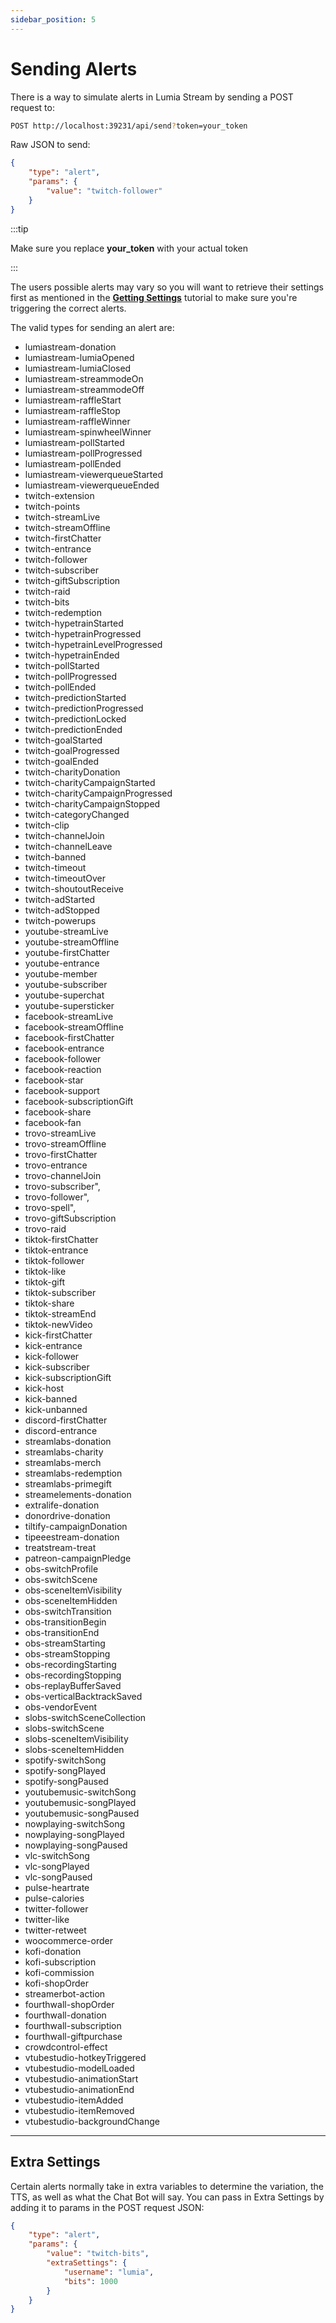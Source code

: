 ```yaml
---
sidebar_position: 5
---
```


# Sending Alerts

There is a way to simulate alerts in Lumia Stream by sending a POST request to:

```bash
POST http://localhost:39231/api/send?token=your_token
```

Raw JSON to send:

```json
{
	"type": "alert",
	"params": {
		"value": "twitch-follower"
	}
}
```

:::tip

Make sure you replace **your_token** with your actual token

:::

The users possible alerts may vary so you will want to retrieve their settings first as mentioned in the **[Getting Settings](./get-settings.md)** tutorial to make sure you're triggering the correct alerts.

The valid types for sending an alert are:

- lumiastream-donation
- lumiastream-lumiaOpened
- lumiastream-lumiaClosed
- lumiastream-streammodeOn
- lumiastream-streammodeOff
- lumiastream-raffleStart
- lumiastream-raffleStop
- lumiastream-raffleWinner
- lumiastream-spinwheelWinner
- lumiastream-pollStarted
- lumiastream-pollProgressed
- lumiastream-pollEnded
- lumiastream-viewerqueueStarted
- lumiastream-viewerqueueEnded
- twitch-extension
- twitch-points
- twitch-streamLive
- twitch-streamOffline
- twitch-firstChatter
- twitch-entrance
- twitch-follower
- twitch-subscriber
- twitch-giftSubscription
- twitch-raid
- twitch-bits
- twitch-redemption
- twitch-hypetrainStarted
- twitch-hypetrainProgressed
- twitch-hypetrainLevelProgressed
- twitch-hypetrainEnded
- twitch-pollStarted
- twitch-pollProgressed
- twitch-pollEnded
- twitch-predictionStarted
- twitch-predictionProgressed
- twitch-predictionLocked
- twitch-predictionEnded
- twitch-goalStarted
- twitch-goalProgressed
- twitch-goalEnded
- twitch-charityDonation
- twitch-charityCampaignStarted
- twitch-charityCampaignProgressed
- twitch-charityCampaignStopped
- twitch-categoryChanged
- twitch-clip
- twitch-channelJoin
- twitch-channelLeave
- twitch-banned
- twitch-timeout
- twitch-timeoutOver
- twitch-shoutoutReceive
- twitch-adStarted
- twitch-adStopped
- twitch-powerups
- youtube-streamLive
- youtube-streamOffline
- youtube-firstChatter
- youtube-entrance
- youtube-member
- youtube-subscriber
- youtube-superchat
- youtube-supersticker
- facebook-streamLive
- facebook-streamOffline
- facebook-firstChatter
- facebook-entrance
- facebook-follower
- facebook-reaction
- facebook-star
- facebook-support
- facebook-subscriptionGift
- facebook-share
- facebook-fan
- trovo-streamLive
- trovo-streamOffline
- trovo-firstChatter
- trovo-entrance
- trovo-channelJoin
- trovo-subscriber",
- trovo-follower",
- trovo-spell",
- trovo-giftSubscription
- trovo-raid
- tiktok-firstChatter
- tiktok-entrance
- tiktok-follower
- tiktok-like
- tiktok-gift
- tiktok-subscriber
- tiktok-share
- tiktok-streamEnd
- tiktok-newVideo
- kick-firstChatter
- kick-entrance
- kick-follower
- kick-subscriber
- kick-subscriptionGift
- kick-host
- kick-banned
- kick-unbanned
- discord-firstChatter
- discord-entrance
- streamlabs-donation
- streamlabs-charity
- streamlabs-merch
- streamlabs-redemption
- streamlabs-primegift
- streamelements-donation
- extralife-donation
- donordrive-donation
- tiltify-campaignDonation
- tipeeestream-donation
- treatstream-treat
- patreon-campaignPledge
- obs-switchProfile
- obs-switchScene
- obs-sceneItemVisibility
- obs-sceneItemHidden
- obs-switchTransition
- obs-transitionBegin
- obs-transitionEnd
- obs-streamStarting
- obs-streamStopping
- obs-recordingStarting
- obs-recordingStopping
- obs-replayBufferSaved
- obs-verticalBacktrackSaved
- obs-vendorEvent
- slobs-switchSceneCollection
- slobs-switchScene
- slobs-sceneItemVisibility
- slobs-sceneItemHidden
- spotify-switchSong
- spotify-songPlayed
- spotify-songPaused
- youtubemusic-switchSong
- youtubemusic-songPlayed
- youtubemusic-songPaused
- nowplaying-switchSong
- nowplaying-songPlayed
- nowplaying-songPaused
- vlc-switchSong
- vlc-songPlayed
- vlc-songPaused
- pulse-heartrate
- pulse-calories
- twitter-follower
- twitter-like
- twitter-retweet
- woocommerce-order
- kofi-donation
- kofi-subscription
- kofi-commission
- kofi-shopOrder
- streamerbot-action
- fourthwall-shopOrder
- fourthwall-donation
- fourthwall-subscription
- fourthwall-giftpurchase
- crowdcontrol-effect
- vtubestudio-hotkeyTriggered
- vtubestudio-modelLoaded
- vtubestudio-animationStart
- vtubestudio-animationEnd
- vtubestudio-itemAdded
- vtubestudio-itemRemoved
- vtubestudio-backgroundChange

---

## Extra Settings

Certain alerts normally take in extra variables to determine the variation, the TTS, as well as what the Chat Bot will say. You can pass in Extra Settings by adding it to params in the POST request JSON:

```json
{
	"type": "alert",
	"params": {
		"value": "twitch-bits",
		"extraSettings": {
			"username": "lumia",
			"bits": 1000
		}
	}
}
```
